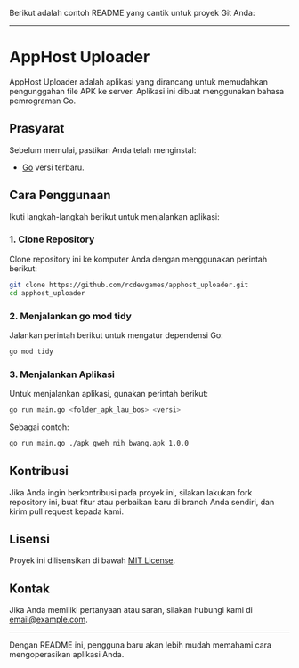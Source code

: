 Berikut adalah contoh README yang cantik untuk proyek Git Anda:

---

# AppHost Uploader

AppHost Uploader adalah aplikasi yang dirancang untuk memudahkan pengunggahan file APK ke server. Aplikasi ini dibuat menggunakan bahasa pemrograman Go.

## Prasyarat

Sebelum memulai, pastikan Anda telah menginstal:

- [Go](https://golang.org/doc/install) versi terbaru.

## Cara Penggunaan

Ikuti langkah-langkah berikut untuk menjalankan aplikasi:

### 1. Clone Repository

Clone repository ini ke komputer Anda dengan menggunakan perintah berikut:

```sh
git clone https://github.com/rcdevgames/apphost_uploader.git
cd apphost_uploader
```

### 2. Menjalankan go mod tidy

Jalankan perintah berikut untuk mengatur dependensi Go:

```sh
go mod tidy
```

### 3. Menjalankan Aplikasi

Untuk menjalankan aplikasi, gunakan perintah berikut:

```sh
go run main.go <folder_apk_lau_bos> <versi>
```

Sebagai contoh:

```sh
go run main.go ./apk_gweh_nih_bwang.apk 1.0.0
```

## Kontribusi

Jika Anda ingin berkontribusi pada proyek ini, silakan lakukan fork repository ini, buat fitur atau perbaikan baru di branch Anda sendiri, dan kirim pull request kepada kami.

## Lisensi

Proyek ini dilisensikan di bawah [MIT License](LICENSE).

## Kontak

Jika Anda memiliki pertanyaan atau saran, silakan hubungi kami di [email@example.com](mailto:email@example.com).

---

Dengan README ini, pengguna baru akan lebih mudah memahami cara mengoperasikan aplikasi Anda.